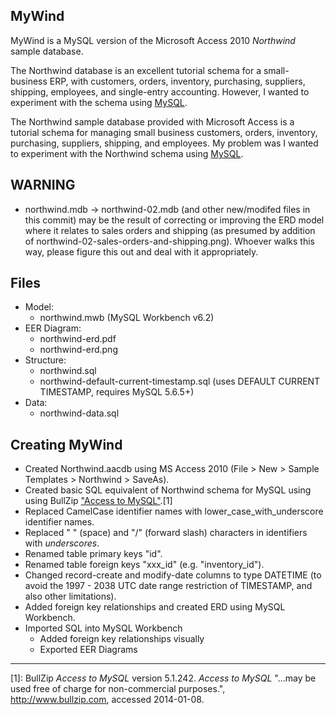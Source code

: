 ## MyWind

MyWind is a MySQL version of the Microsoft Access 2010 *Northwind* sample database.

The Northwind database is an excellent tutorial schema for a 
small-business ERP, with customers, orders, inventory, purchasing, 
suppliers, shipping, employees, and single-entry accounting. However,
I wanted to experiment with the schema using [MySQL](http://www.mysql.com). 

The Northwind sample database provided with Microsoft Access is a tutorial schema for managing small business customers, orders, inventory, purchasing, suppliers, shipping, and employees. My problem was I wanted to experiment with the Northwind schema using [MySQL](http://www.mysql.com).

## WARNING

* northwind.mdb -> northwind-02.mdb (and other new/modifed files in this commit) may be the result of correcting or improving the ERD model where it relates to sales orders and shipping (as presumed by addition of northwind-02-sales-orders-and-shipping.png). Whoever walks this way, please figure this out and deal with it appropriately.

## Files

* Model:
    * northwind.mwb (MySQL Workbench v6.2)
* EER Diagram:
    * northwind-erd.pdf
    * northwind-erd.png
* Structure:
    * northwind.sql
    * northwind-default-current-timestamp.sql (uses DEFAULT CURRENT TIMESTAMP, requires MySQL 5.6.5+)
* Data:
    * northwind-data.sql

## Creating MyWind

* Created Northwind.aacdb using MS Access 2010 (File > New > Sample Templates > Northwind > SaveAs).
* Created basic SQL equivalent of Northwind schema for MySQL using using BullZip ["Access to MySQL"](http://www.bullzip.com).[1]
* Replaced CamelCase identifier names with lower_case_with_underscore identifier names.
* Replaced " " (space) and "/" (forward slash) characters in identifiers with _underscores_.
* Renamed table primary keys "id".
* Renamed table foreign keys "xxx_id" (e.g. "inventory_id").
* Changed record-create and modify-date columns to type DATETIME (to avoid the 1997 - 2038 UTC date range restriction of TIMESTAMP, and also other limitations).
* Added foreign key relationships and created ERD using MySQL Workbench.
* Imported SQL into MySQL Workbench
    * Added foreign key relationships visually
    * Exported EER Diagrams

----
 [1]: BullZip *Access to MySQL* version 5.1.242. *Access to MySQL* "...may be used free of charge for non-commercial purposes.", http://www.bullzip.com, accessed 2014-01-08.
